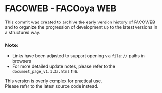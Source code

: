 # FACOWEB - FACOoya WEB

This commit was created to archive the early version history of FACOWEB
and to organize the progression of development up to the latest versions in a structured way.

### Note:
- Links have been adjusted to support opening via `file://` paths in browsers  
- For more detailed update notes, please refer to the `document_page_v1.1.3a.html` file.  

This version is overly complex for practical use.  
Please refer to the latest source code instead.